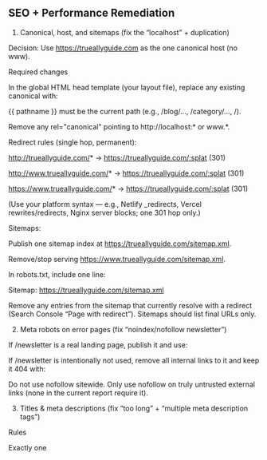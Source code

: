 ## SEO + Performance Remediation
1) Canonical, host, and sitemaps (fix the “localhost” + duplication)

Decision: Use https://trueallyguide.com
 as the one canonical host (no www).

Required changes

In the global HTML head template (your layout file), replace any existing canonical with:

<link rel="canonical" href="https://trueallyguide.com{{ pathname }}" />


{{ pathname }} must be the current path (e.g., /blog/..., /category/..., /).

Remove any rel="canonical" pointing to http://localhost:* or www.*.

Redirect rules (single hop, permanent):

http://trueallyguide.com/* → https://trueallyguide.com/:splat (301)

http://www.trueallyguide.com/* → https://trueallyguide.com/:splat (301)

https://www.trueallyguide.com/* → https://trueallyguide.com/:splat (301)

(Use your platform syntax — e.g., Netlify _redirects, Vercel rewrites/redirects, Nginx server blocks; one 301 hop only.)

Sitemaps:

Publish one sitemap index at https://trueallyguide.com/sitemap.xml.

Remove/stop serving https://www.trueallyguide.com/sitemap.xml.

In robots.txt, include one line:

Sitemap: https://trueallyguide.com/sitemap.xml


Remove any entries from the sitemap that currently resolve with a redirect (Search Console “Page with redirect”). Sitemaps should list final URLs only.

2) Meta robots on error pages (fix “noindex/nofollow newsletter”)

If /newsletter is a real landing page, publish it and use:

<meta name="robots" content="index,follow,max-snippet:-1,max-image-preview:large,max-video-preview:-1">


If /newsletter is intentionally not used, remove all internal links to it and keep it 404 with:

<meta name="robots" content="noindex,follow">


Do not use nofollow sitewide. Only use nofollow on truly untrusted external links (none in the current report require it).

3) Titles & meta descriptions (fix “too long” + “multiple meta description tags”)

Rules

Exactly one <title> and one <meta name="description"> per document.

Title target: ≤ 60–65 chars (pixel-safe).

Description target: 150–160 chars max.

Shorten these titles (keep keywords, drop year/extras at end):

How to Know if You Deserve Better ... | Quiet Strength
→ Do You Deserve Better? 7 Clear Signs for Introvert Women

How to Stop Attracting Narcissists ... | Quiet Strength
→ How to Stop Attracting Narcissists: 9 Proven Strategies

How to Be Confident as an Introvert Woman ...
→ How to Be Confident as an Introvert Woman

How to Speak Up in Meetings ...
→ How to Speak Up in Meetings as an Introvert

Introvert Social Battery Drained ...
→ Introvert Social Battery Drained? 9 Ways to Recharge

Morning Routine for Confidence and Productivity ...
→ Morning Routine for Confidence and Productivity

Post Breakup Glow Up ...
→ Post-Breakup Glow Up: 10 Steps

(You can keep “Quiet Strength” globally via a layout suffix if it doesn’t push beyond ~60–65 chars.)

Trim long descriptions (examples; keep meaning, reduce length):

Relationships & Dating category:
→ Explore articles on relationships and dating with confidence—boundaries, healthy communication, and intentional choices for introverted women.

Career & Workplace category:
→ Advance your career without burnout. Practical advice for introverted women on boundaries, focus, and sustainable success.

Introversion & Personality category:
→ Insights on introversion and personality types with practical ways to leverage your strengths as an introverted woman.

Articles with overly long meta—cut to ≤160 chars while retaining primary keyword.

Implementation

Ensure your layout renders one description tag. Remove any component-level duplicates.

Where a page supplies description, render the page value; otherwise fall back to a site default.

4) Category slugs & redirect chains (fix %26 “&”)

Normalize slugs to hyphenated English words:

/category/introversion-and-personality

/category/relationships-and-dating

/category/career-and-workplace

/category/self-development

301 redirect from any encoded/legacy slugs (e.g., %26) to the normalized hyphenated versions.

Update internal links to point directly to the final slugs (no chains).

5) Outgoing links that currently redirect (update to final targets)

Update anchor href values to the final URL (no intermediate 301):

Amazon book ASIN: replace with the canonical Amazon URL you get after one click (copy from the address bar once it resolves).

Frontiersin article: use its final non-redirecting canonical URL.

danielgoleman.info topics page: use its final resolved URL.

This eliminates “page has links to redirects.”

6) CLS (0.927 on <main id="main-content">) — stabilize layout

Images: add intrinsic sizes and aspect ratios.

For every <img>: set width and height attributes to the actual intrinsic pixel dimensions of the served file (the browser handles scaling).

Add loading="lazy" on below-the-fold images only; do not lazy-load LCP image.

Hero/heading area: reserve space.

Give the hero section a fixed min-height that matches its final layout on first render (mobile & desktop breakpoints).

Web fonts: prevent jumps.

In your font @font-face, add font-display: swap;

Ensure line-height is unitless on large headings (e.g., leading-tight that doesn’t change after font swaps).

Sticky header: if header height changes on scroll, set a fixed height immediately (no transition on first paint).

7) Contrast & focus (accessibility fixes)

Increase contrast for:

Button: “Read the Blog”

Headings in hero and newsletter sections

Adjust token variables only, not component structure. Example:

:root {
  --brand-light: #F8FAFC;
  --brand-dark: #0B1220;         /* ensure body text >= 7:1 on brand-light */
  --brand-emphasis: #0B1220;     /* for buttons/links on light backgrounds */
  --brand-secondary: #E6EEF8;
}


Replace focus:outline-none on the site logo/link with a visible focus style:

a:focus-visible { outline: 2px solid currentColor; outline-offset: 2px; }

8) Render-blocking CSS (save ~80ms, help LCP)

Your main CSS is ~14.2 KiB (small, but still flagged). Do this non-destructively:

Inline critical CSS (~3–5 KiB: above-the-fold hero, header, base typography).

Load the rest with the print-swap pattern:

<link rel="preload" href="/css/main.6f284c0b.css" as="style">
<link rel="stylesheet" href="/css/main.6f284c0b.css" media="print" onload="this.media='all'">
<noscript><link rel="stylesheet" href="/css/main.6f284c0b.css"></noscript>


If using Google Fonts, convert to self-hosted CSS and include in the inlined critical block (with font-display: swap).

9) Image delivery (remove ~594 KiB waste)

For the exact files flagged, do not change what the image shows — only how it’s delivered.

Rules

Serve AVIF first, fallback to WebP/JPEG in a <picture>.

Provide responsive srcset and a correct sizes attribute for the displayed width at each breakpoint.

Compress AVIF/WebP a bit more (increase compression factor ~10–20%) on the three heavy images.

Examples (adapt sizes to your design breakpoints):

A) 192×128 thumbnails (currently 640×1024 or 1024×1024)
<picture>
  <source type="image/avif"
          srcset="/images/thumb-192.avif 192w, /images/thumb-384.avif 384w"
          sizes="(min-width: 1024px) 192px, 40vw" />
  <source type="image/webp"
          srcset="/images/thumb-192.webp 192w, /images/thumb-384.webp 384w"
          sizes="(min-width: 1024px) 192px, 40vw" />
  <img src="/images/thumb-192.jpg"
       width="192" height="128" alt="..." loading="lazy" decoding="async">
</picture>

B) 96×96 avatar (was 1024×1024)

Provide 96, 192 for retina; compress harder:

<picture>
  <source type="image/avif" srcset="/images/avatar-96.avif 96w, /images/avatar-192.avif 192w" sizes="96px" />
  <img src="/images/avatar-96.webp" width="96" height="96" alt="Author photo" loading="lazy" decoding="async">
</picture>

C) Hero/LCP image(s)

Do not lazy-load the LCP image.

Still use <picture> with AVIF/WebP, add correct intrinsic width/height, ensure object-fit if cropped.

10) Caching headers (fix “None” on logo, speed repeat views)

Set long cache with content hashing (filenames already hashed: main.6f284c0b.css, etc.):

Static (.css, .js, images, fonts):

Cache-Control: public, max-age=31536000, immutable


HTML:

Cache-Control: public, max-age=0, must-revalidate


Ensure /images/logo-120w.avif?v=b008f571 is served with the 1-year immutable policy.

11) Preconnect (leave off unless you truly call third-party origins)

Report shows no candidates — keep no preconnects to avoid wasted sockets.

12) Internal link hygiene (remove “pages in multiple sitemaps” + GSC redirects)

Update all internal links to the non-www canonical domain.

Replace any internal links that point to a URL that then 301s (e.g., old category slugs with &/%26) so they point directly to the final target.

Ensure every URL listed in the sitemap is indexable (200, canonical to itself, not noindex).

13) Fix the 7 “Page with redirect” examples (GSC)

Remove those URLs from the sitemap and internal links if they redirect.

If a redirect exists only because of case/encoding (e.g., %26), update the internal links to the normalized slug and keep the 301 for safety.

14) Desktop score (hovering ~76): quick wins recap

Inline critical CSS + defer main CSS (Section 8).

Right-size images + AVIF/WebP + accurate sizes (Section 9).

Stabilize hero and fonts to eliminate CLS (Section 6).

Long-cache static assets (Section 10).
These four changes reliably push desktop into the 90s without redesign.

15) QA checklist (run before/after)

 View source: exactly one canonical (https, non-www), no localhost.

 Exactly one meta description; length ≤ 160 chars.

 Titles ≤ 60–65 chars (spot-check the longs listed).

 /newsletter: either live & indexable or completely unlinked 404 with noindex,follow.

 No internal links to redirecting URLs; external scholarly links point to final canonicals.

 Sitemaps only at https://trueallyguide.com/sitemap.xml; “www” sitemap removed.

 Images: LCP not lazy, all images have width/height; thumbnails/avatars downsized per display; AVIF/WebP present.

 CLS on home <main> ≤ 0.05 on Lighthouse.

 Button/hero/newsletter text passes contrast (WCAG AA).

 CSS loaded with preload + print-swap; fonts font-display: swap.

 Cache headers correct (static = 1 year immutable; HTML = must-revalidate).

Notes on the “mobile score jump”

A jump from 76 → 96 can happen when test runs hit different cache/warm states or when network variability changes. The changes above make scores stable by reducing network criticality (critical CSS), bytes (images), and layout shifts (CLS).
